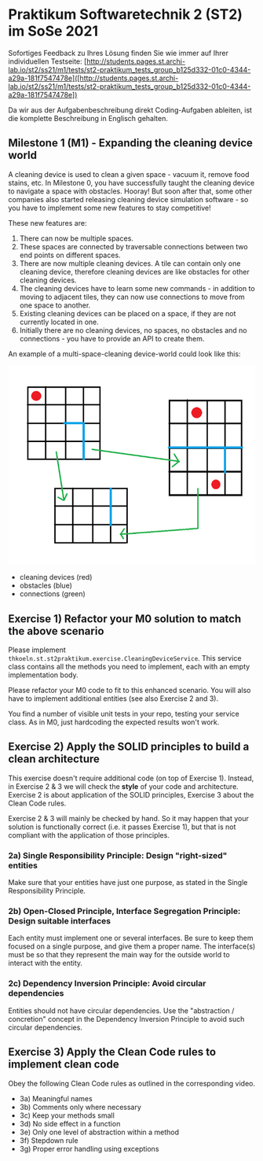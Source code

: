 # Praktikum Softwaretechnik 2 (ST2) im SoSe 2021

Sofortiges Feedback zu Ihres Lösung finden Sie wie immer auf Ihrer individuellen Testseite:
[http://students.pages.st.archi-lab.io/st2/ss21/m1/tests/st2-praktikum_tests_group_b125d332-01c0-4344-a29a-181f7547478e]([http://students.pages.st.archi-lab.io/st2/ss21/m1/tests/st2-praktikum_tests_group_b125d332-01c0-4344-a29a-181f7547478e])

Da wir aus der Aufgabenbeschreibung direkt Coding-Aufgaben ableiten, ist die komplette Beschreibung in Englisch
gehalten. 

## Milestone 1 (M1) - Expanding the cleaning device world

A cleaning device is used to clean a given space - vacuum it, remove food stains, etc. 
In Milestone 0, you have successfully taught the cleaning device to navigate a space with obstacles. Hooray!
But soon after that, some other companies also started releasing cleaning device simulation software - so you have to 
implement some new features to stay competitive!

These new features are:
1. There can now be multiple spaces.
1. These spaces are connected by traversable connections between two end points on different spaces.   
1. There are now multiple cleaning devices. A tile can contain only one cleaning device, therefore cleaning devices 
    are like obstacles for other cleaning devices.   
1. The cleaning devices have to learn some new commands - in addition to moving to adjacent tiles, they can now use 
    connections to move from one space to another.
1. Existing cleaning devices can be placed on a space, if they are not currently located in one. 
1. Initially there are no cleaning devices, no spaces, no obstacles and no connections - you have to provide an API to create them.

An example of a multi-space-cleaning device-world could look like this:

![space](src/main/resources/explanationM1.png)

* cleaning devices (red)
* obstacles (blue)
* connections (green)



## Exercise 1) Refactor your M0 solution to match the above scenario

Please implement `thkoeln.st.st2praktikum.exercise.CleaningDeviceService`. This service class contains all the methods 
you need to implement, each with an empty implementation body. 

Please refactor your M0 code to fit to this enhanced scenario. You will also have to implement additional entities (see also Exercise 2 and 3). 

You find a number of visible unit tests in your repo, testing your service class. As in M0, just hardcoding the expected 
results won't work. 


## Exercise 2) Apply the SOLID principles to build a clean architecture

This exercise doesn't require additional code (on top of Exercise 1). Instead, in Exercise 2 & 3 we will check
the **style** of your code and architecture. Exercise 2 is about application of the SOLID principles, Exercise 3 about
the Clean Code rules. 

Exercise 2 & 3 will mainly be checked by hand. So it may happen that your solution is functionally correct (i.e.
it passes Exercise 1), but that is not compliant with the application of those principles.  

### 2a) Single Responsibility Principle: Design "right-sized" entities

Make sure that your entities have just one purpose, as stated in the Single Responsibility Principle.

### 2b) Open-Closed Principle, Interface Segregation Principle: Design suitable interfaces

Each entity must implement one or several interfaces. Be sure to keep them focused on a single purpose, and give 
them a proper name. The interface(s) must be so that they represent the main way for the outside world to interact
with the entity. 

### 2c) Dependency Inversion Principle: Avoid circular dependencies

Entities should not have circular dependencies. Use the "abstraction / concretion" concept in the Dependency Inversion 
Principle to avoid such circular dependencies.


## Exercise 3) Apply the Clean Code rules to implement clean code

Obey the following Clean Code rules as outlined in the corresponding video.

* 3a) Meaningful names
* 3b) Comments only where necessary
* 3c) Keep your methods small
* 3d) No side effect in a function
* 3e) Only one level of abstraction within a method
* 3f) Stepdown rule
* 3g) Proper error handling using exceptions






